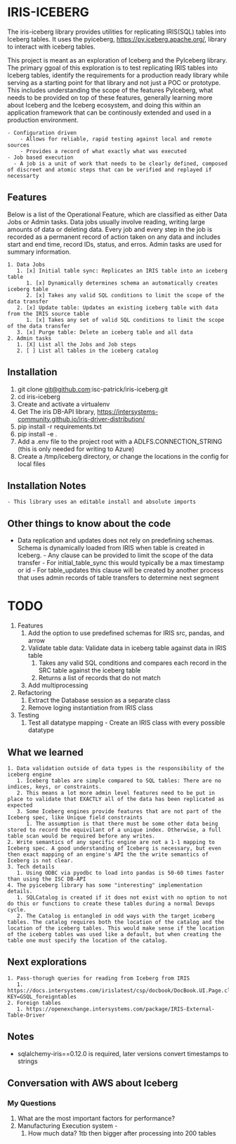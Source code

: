 # IRIS-ICEBERG
The iris-iceberg library provides utilities for replicating IRIS(SQL) tables into Iceberg tables. It uses the pyiceberg, https://py.iceberg.apache.org/, library to interact with iceberg tables.

This project is meant as an exploration of Iceberg and the PyIceberg library. The primary ggoal of this exploration is to test replicating IRIS tables into Iceberg tables, identify the requirements for a production ready library while serving as a starting point for that library and not just a POC or prototype. This includes understanding the scope of the features PyIceberg, what needs to be provided on top of these features, generally learning more about Iceberg and the Iceberg ecosystem, and doing this within an application framework that can be continously extended and used in a production environment.

    - Configuration driven
        - Allows for reliable, rapid testing against local and remote sources
        - Provides a record of what exactly what was executed
    - Job based execution
      - A job is a unit of work that needs to be clearly defined, composed of discreet and atomic steps that can be verified and replayed if necessarty

## Features

Below is a list of the Operational Feature, which are classified as either Data Jobs or Admin tasks. Data jobs usually involve reading, writing large amounts of data or deleting data. Every job and every step in the job is recorded as a permanent record of action taken on any data and includes start and end time, record IDs, status, and erros. Admin tasks are used for summary information.

    1. Data Jobs
       1. [x] Initial table sync: Replicates an IRIS table into an iceberg table
          1. [x] Dynamically determines schema an automatically creates iceberg table
          2. [x] Takes any valid SQL conditions to limit the scope of the data transfer
       2. [x] Update table: Updates an existing iceberg table with data from the IRIS source table
          1. [x] Takes any set of valid SQL conditions to limit the scope of the data transfer
       3. [x] Purge table: Delete an iceberg table and all data
    2. Admin tasks
       1. [X] List all the Jobs and Job steps
       2. [ ] List all tables in the iceberg catalog
   

## Installation
1. git clone git@github.com:isc-patrick/iris-iceberg.git
2. cd iris-iceberg
3. Create and activate a virtualenv
4. Get The iris DB-API library, https://intersystems-community.github.io/iris-driver-distribution/
5. pip install -r requirements.txt
6. pip install -e .
7. Add a .env file to the project root with a ADLFS.CONNECTION_STRING (this is only needed for writing to Azure)
8. Create a /tmp/iceberg directory, or change the locations in the config for local files

## Installation Notes
    - This library uses an editable install and absolute imports


## Other things to know about the code
- Data replication and updates does not rely on predefining schemas. Schema is dynamically loaded from IRIS when table is created in Iceberg.
      - Any clause can be provided to limit the scope of the data transfer
        - For initial_table_sync this would typically be a max timestamp or id
        - For table_updates this clause will be created by another process that uses admin records of table transfers to determine next segment

# TODO
 1. Features
    1. Add the option to use predefined schemas for IRIS src, pandas, and arrow
    2. Validate table data: Validate data in iceberg table against data in IRIS table
          1. Takes any valid SQL conditions and compares each record in the SRC table against the iceberg table
          2. Returns a list of records that do not match
    3. Add multiprocessing
 2. Refactoring
    1. Extract the Database session as a separate class
    2. Remove loging instantiation from IRIS class
 3. Testing
    1. Test all datatype mapping - Create an IRIS class with every possible datatype


## What we learned
    1. Data validation outside of data types is the responsibility of the iceberg engine
       1. Iceberg tables are simple compared to SQL tables: There are no indices, keys, or constraints.
       2. This means a lot more admin level features need to be put in place to validate that EXACTLY all of the data has been replicated as expected
       3. Some Iceberg engines provide features that are not part of the Iceberg spec, like Unique field constraints
          1. The assumption is that there must be some other data being stored to record the equivilant of a unique index. Otherwise, a full table scan would be required before any writes.
    2. Write semantics of any specific engine are not a 1-1 mapping to Iceberg spec. A good understanding of Iceberg is necessary, but even then exact mapping of an engine's API the the write semantics of Iceberg is not clear.
    3. Tech details
       1. Using ODBC via pyodbc to load into pandas is 50-60 times faster than using the ISC DB-API
    4. The pyiceberg library has some "interesting" implementation details.
       1. SQLCatalog is created if it does not exist with no option to not do this or functions to create these tables during a normal Devops cycle.
       2. The Catalog is entangled in odd ways with the target iceberg tables. The catalog requires both the location of the catalog and the location of the iceberg tables. This would make sense if the location of the iceberg tables was used like a default, but when creating the table one must specify the location of the catalog.


## Next explorations
    1. Pass-thorugh queries for reading from Iceberg from IRIS
       1. https://docs.intersystems.com/irislatest/csp/docbook/DocBook.UI.Page.cls?KEY=GSQL_foreigntables
    2. Foreign tables
       1. https://openexchange.intersystems.com/package/IRIS-External-Table-Driver
   

## Notes
  - sqlalchemy-iris==0.12.0 is required, later versions convert timestamps to strings   

## Conversation with AWS about Iceberg


### My Questions
1. What are the most important factors for performance? 
2. Manufacturing Execution system - 
   1. How much data? 1tb then bigger after processing into 200 tables